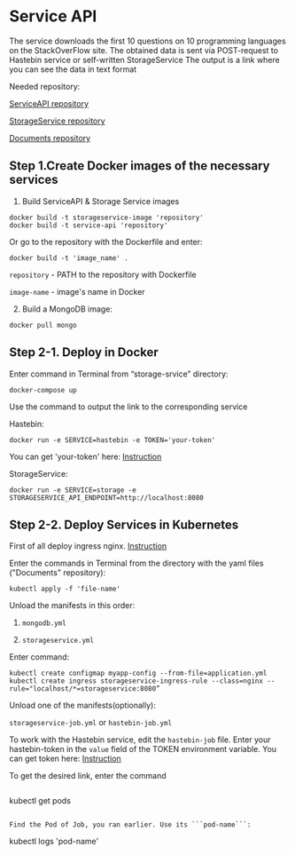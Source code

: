 # Service API

The service downloads the first 10 questions on 10 programming languages on the StackOverFlow site.
The obtained data is sent via POST-request to Hastebin service or self-written StorageService
The output is a link where you can see the data in text format

Needed repository:

[ServiceAPI repository](https://github.com/DelsinRow/ServiceApi)

[StorageService repository](https://github.com/DelsinRow/StorageService)

[Documents repository](https://github.com/DelsinRow/ServiceApiDocuments)

## Step 1.Create Docker images of the necessary services


1. Build ServiceAPI & Storage Service images

```
docker build -t storageservice-image 'repository'
docker build -t service-api 'repository'
```

Or go to the repository with the Dockerfile and enter: 
```
docker build -t 'image_name' .
```

```repository``` - PATH to the repository with Dockerfile

```image-name``` - image's name in Docker

2. Build a MongoDB image:

```
docker pull mongo
```


## Step 2-1. Deploy in Docker

Enter command in Terminal from “storage-srvice” directory:

```docker-compose up```

Use the command to output the link to the corresponding service

Hastebin:

```
docker run -e SERVICE=hastebin -e TOKEN='your-token'
 ```

You can get 'your-token' here: [Instruction](https://www.toptal.com/developers/hastebin/documentation)

StorageService:

```
docker run -e SERVICE=storage -e STORAGESERVICE_API_ENDPOINT=http://localhost:8080
```

## Step 2-2. Deploy Services in Kubernetes

First of all deploy ingress nginx. [Instruction](https://kubernetes.github.io/ingress-nginx/deploy/#docker-desktop)

Enter the commands in Terminal from the directory with the yaml files ("Documents" repository):

```
kubectl apply -f 'file-name'
```

Unload the manifests in this order:

1. ```mongodb.yml```

2. ```storageservice.yml```

Enter command:

```
kubectl create configmap myapp-config --from-file=application.yml
kubectl create ingress storageservice-ingress-rule --class=nginx --rule="localhost/*=storageservice:8080”
 ```

Unload one of the manifests(optionally):

```storageservice-job.yml``` or ```hastebin-job.yml```

To work with the Hastebin service, edit the ```hastebin-job``` file. Enter your hastebin-token in the ```value``` field of the TOKEN environment variable. You can get token here: [Instruction](https://www.toptal.com/developers/hastebin/documentation)

To get the desired link, enter the command

```

```
kubectl get pods
```

Find the Pod of Job, you ran earlier. Use its ```pod-name```:

```
kubectl logs 'pod-name'
```
